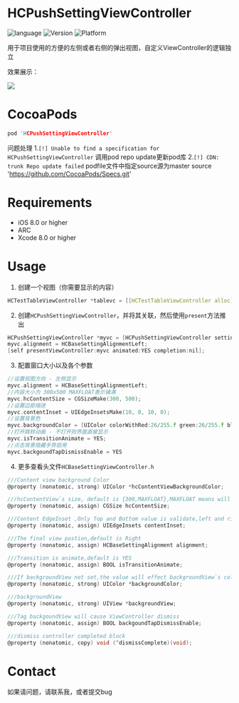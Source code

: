 # HCPushSettingViewController
![language](https://img.shields.io/badge/language-Object--C-brightgreen)
![Version](https://img.shields.io/badge/Version-1.0-brightgreen)
![Platform](https://img.shields.io/badge/Platform-iOS-brightgreen)

用于项目使用的方便的左侧或者右侧的弹出视图，自定义ViewController的逻辑独立

效果展示：

![](https://img-blog.csdnimg.cn/20200316210411133.gif)
# CocoaPods
```c
pod 'HCPushSettingViewController'
```
问题处理
1.`[!] Unable to find a specification for HCPushSettingViewController`
调用pod repo update更新pod库
2.`[!] CDN: trunk Repo update failed`
podfile文件中指定source源为master source 'https://github.com/CocoaPods/Specs.git'

# Requirements

 - iOS 8.0 or higher
 - ARC
 - Xcode 8.0 or higher

# Usage

1. 创建一个视图（你需要显示的内容）
```c
HCTestTableViewController *tablevc = [[HCTestTableViewController alloc] init];
```

2. 创建`HCPushSettingViewController`，并将其关联，然后使用`present`方法推出
```c
HCPushSettingViewController *myvc = [HCPushSettingViewController settingControllerWithContentController:tablevc];
myvc.alignment = HCBaseSettingAlignmentLeft;
[self presentViewController:myvc animated:YES completion:nil];
```
3. 配置窗口大小以及各个参数
```c
//设置视图方向 - 左侧显示
myvc.alignment = HCBaseSettingAlignmentLeft;
//内容大小为 300x500 MAXFLOAT表示铺满
myvc.hcContentSize = CGSizeMake(300, 500);
//设置边距缩进
myvc.contentInset = UIEdgeInsetsMake(10, 0, 10, 0);
//设置背景色
myvc.backgroundColor = [UIColor colorWithRed:26/255.f green:26/255.f blue:26/255.f alpha:0.5];
//打开跳转动画 - 不打开则界面直接显示
myvc.isTransitionAnimate = YES;
//点击背景隐藏手势启用
myvc.backgoundTapDismissEnable = YES
```
4. 更多查看头文件`HCBaseSettingViewController.h`
```c
///Content view background Color
@property (nonatomic, strong) UIColor *hcContentViewBackgroundColor;

///hcContentView`s size, default is {300,MAXFLOAT},MAXFLOAT means will fill screen height
@property (nonatomic, assign) CGSize hcContentSize;

///Content EdgeInset ,Only Top and Bottom value is validate,left and right will be ignored. Default is UIEdgeInsetsZero
@property (nonatomic, assign) UIEdgeInsets contentInset;

///The final view postion,default is Right
@property (nonatomic, assign) HCBaseSettingAlignment alignment;

///Transition is animate,default is YES
@property (nonatomic, assign) BOOL isTransitionAnimate;

///If backgroundView not set,the value will effect backgroundView`s color
@property (nonatomic, strong) UIColor *backgroundColor;

///backgroundView
@property (nonatomic, strong) UIView *backgroundView;

///Tag backgoundView will cause ViewController dismiss
@property (nonatomic, assign) BOOL backgoundTapDismissEnable;

///dismiss controller completed block
@property (nonatomic, copy) void (^dismissComplete)(void);
```
# Contact
如果请问题，请联系我，或者提交bug
